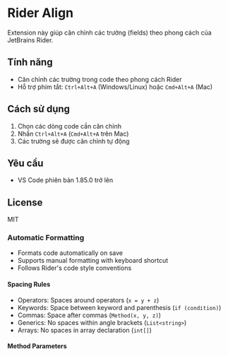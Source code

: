 # Rider Align

Extension này giúp căn chỉnh các trường (fields) theo phong cách của JetBrains Rider.

## Tính năng

- Căn chỉnh các trường trong code theo phong cách Rider
- Hỗ trợ phím tắt: `Ctrl+Alt+A` (Windows/Linux) hoặc `Cmd+Alt+A` (Mac)

## Cách sử dụng

1. Chọn các dòng code cần căn chỉnh
2. Nhấn `Ctrl+Alt+A` (`Cmd+Alt+A` trên Mac)
3. Các trường sẽ được căn chỉnh tự động

## Yêu cầu

- VS Code phiên bản 1.85.0 trở lên

## License

MIT

### Automatic Formatting
- Formats code automatically on save
- Supports manual formatting with keyboard shortcut
- Follows Rider's code style conventions

#### Spacing Rules
- Operators: Spaces around operators (`x = y + z`)
- Keywords: Space between keyword and parenthesis (`if (condition)`)
- Commas: Space after commas (`Method(x, y, z)`)
- Generics: No spaces within angle brackets (`List<string>`)
- Arrays: No spaces in array declaration (`int[]`)

#### Method Parameters
